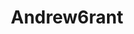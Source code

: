 ---
title: Andrew6rant
github: https://github.com/Andrew6rant
mode: dark
score: 99.5
transition: 1s
archetype:
- Code
- Innovative
- Editor’s Choice
- Dynamic
---